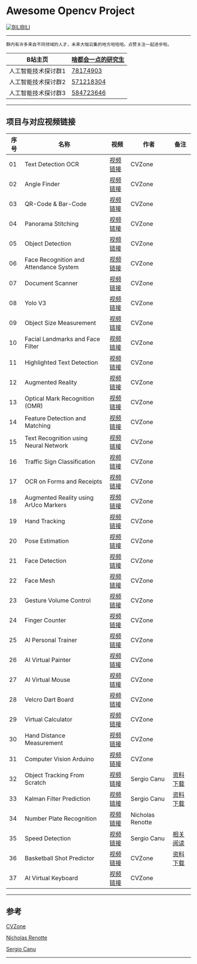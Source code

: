 Awesome Opencv Project
===========================

[![BILIBILI](https://github.com/Fafa-DL/Opencv-project/blob/main/26%20AI%20Virtual%20Painter/Mine.png)](https://space.bilibili.com/46880349)

****

```
群内有许多来自不同领域的人才，未来大咖云集的地方哈哈哈。点赞关注一起进步啦。
```
	
|B站主页|[啥都会一点的研究生](https://space.bilibili.com/46880349)|
|---|---|
|人工智能技术探讨群1|[78174903](https://jq.qq.com/?_wv=1027&k=lY5KVICA)|
|人工智能技术探讨群2|[571218304](https://jq.qq.com/?_wv=1027&k=ZCDCT3xV)|
|人工智能技术探讨群3|[584723646](https://jq.qq.com/?_wv=1027&k=bakez5Yz)|

****


## 项目与对应视频链接

|序号|名称|视频|作者|备注|
|---|---|---|---|---|
|01|Text Detection OCR|[视频链接](https://www.bilibili.com/video/BV18B4y1c7r4)|CVZone| |
|02|Angle Finder|[视频链接](https://www.bilibili.com/video/BV18B4y1c7r4?p=2)|CVZone| |
|03|QR-Code & Bar-Code|[视频链接](https://www.bilibili.com/video/BV18B4y1c7r4?p=5)|CVZone| |
|04|Panorama Stitching|[视频链接](https://www.bilibili.com/video/BV18B4y1c7r4?p=6)|CVZone| |
|05|Object Detection|[视频链接](https://www.bilibili.com/video/BV18B4y1c7r4?p=7)|CVZone| |
|06|Face Recognition and Attendance System|[视频链接](https://www.bilibili.com/video/BV18B4y1c7r4?p=9)|CVZone| |
|07|Document Scanner|[视频链接](https://www.bilibili.com/video/BV18B4y1c7r4?p=10)|CVZone| |
|08|Yolo V3|[视频链接](https://www.bilibili.com/video/BV18B4y1c7r4?p=11)|CVZone| |
|09|Object Size Measurement|[视频链接](https://www.bilibili.com/video/BV18B4y1c7r4?p=15)|CVZone| |
|10|Facial Landmarks and Face Filter|[视频链接](https://www.bilibili.com/video/BV18B4y1c7r4?p=16)|CVZone| |
|11|Highlighted Text Detection|[视频链接](https://www.bilibili.com/video/BV18B4y1c7r4?p=17)|CVZone| |
|12|Augmented Reality|[视频链接](https://www.bilibili.com/video/BV18B4y1c7r4?p=18)|CVZone| |
|13|Optical Mark Recognition (OMR)|[视频链接](https://www.bilibili.com/video/BV18B4y1c7r4?p=21)|CVZone| |
|14|Feature Detection and Matching|[视频链接](https://www.bilibili.com/video/BV18B4y1c7r4?p=22)|CVZone| |
|15|Text Recognition using Neural Network|[视频链接](https://www.bilibili.com/video/BV18B4y1c7r4?p=23)|CVZone| |
|16|Traffic Sign Classification|[视频链接](https://www.bilibili.com/video/BV18B4y1c7r4?p=24)|CVZone| |
|17|OCR on Forms and Receipts|[视频链接](https://www.bilibili.com/video/BV18B4y1c7r4?p=25)|CVZone| |
|18|Augmented Reality using ArUco Markers|[视频链接](https://www.bilibili.com/video/BV18B4y1c7r4?p=27)|CVZone| |
|19|Hand Tracking|[视频链接](https://www.bilibili.com/video/BV1qh411Y7ty?p=2)|CVZone| |
|20|Pose Estimation|[视频链接](https://www.bilibili.com/video/BV1qh411Y7ty?p=3)|CVZone| |
|21|Face Detection|[视频链接](https://www.bilibili.com/video/BV1qh411Y7ty?p=4)|CVZone| |
|22|Face Mesh|[视频链接](https://www.bilibili.com/video/BV1qh411Y7ty?p=5)|CVZone| |
|23|Gesture Volume Control|[视频链接](https://www.bilibili.com/video/BV1qh411Y7ty?p=6)|CVZone| |
|24|Finger Counter|[视频链接](https://www.bilibili.com/video/BV1qh411Y7ty?p=7)|CVZone| |
|25|AI Personal Trainer|[视频链接](https://www.bilibili.com/video/BV1qh411Y7ty?p=8)|CVZone| |
|26|AI Virtual Painter|[视频链接](https://www.bilibili.com/video/BV1qh411Y7ty?p=9)|CVZone| |
|27|AI Virtual Mouse|[视频链接](https://www.bilibili.com/video/BV1qh411Y7ty?p=10)|CVZone| |
|28|Velcro Dart Board|[视频链接](https://www.bilibili.com/video/BV17r4y1y7em/)|CVZone| |
|29|Virtual Calculator|[视频链接](https://www.bilibili.com/video/BV1rL4y1H7Vh/)|CVZone| |
|30|Hand Distance Measurement|[视频链接](https://www.bilibili.com/video/BV1Di4y1d7M5/)|CVZone| |
|31|Computer Vision Arduino|[视频链接](https://www.bilibili.com/video/BV1qL411j74K/)|CVZone| |
|32|Object Tracking From Scratch|[视频链接](https://www.bilibili.com/video/BV1kL4y1J74g)|Sergio Canu|[资料下载](https://pysource.com/wp-content/uploads/2021/10/Object-tracking-from-scratch-source_code.zip)|
|33|Kalman Filter Prediction|[视频链接](https://www.bilibili.com/video/BV1dQ4y1m7ZC/)|Sergio Canu|[资料下载](https://pysource.com/wp-content/uploads/2021/10/Pysource-Kalman-filter.zip)|
|34|Number Plate Recognition|[视频链接](https://www.bilibili.com/video/BV1xS4y1M713/)|Nicholas Renotte| |
|35|Speed Detection|[视频链接](https://www.bilibili.com/video/BV1YD4y1c7qc/)|Sergio Canu|[相关阅读](https://pysource.com/2021/10/26/speed-detection-from-cctv-with-opencv-and-deep-learning/)|
|36|Basketball Shot Predictor|[视频链接](https://www.bilibili.com/video/BV1zR4y1W7Jf/)|CVZone|[资料下载](https://usercontent.one/wp/www.computervision.zone/wp-content/uploads/2021/12/Files.zip?media=1632743877)|
|37|AI Virtual Keyboard|[视频链接](https://www.bilibili.com/video/BV13R4y1s7nh/)|CVZone| |
--------------------

## 参考

[CVZone](https://computervision.zone/)

[Nicholas Renotte](https://www.youtube.com/c/NicholasRenotte)

[Sergio Canu](https://pysource.com/)

--------------------